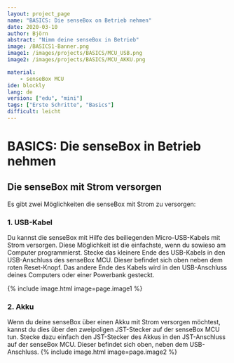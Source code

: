 ```yaml
---
layout: project_page
name: "BASICS: Die senseBox on Betrieb nehmen"
date: 2020-03-10
author: Björn
abstract: "Nimm deine senseBox in Betrieb"
image: /BASICS1-Banner.png
image1: /images/projects/BASICS/MCU_USB.png
image2: /images/projects/BASICS/MCU_AKKU.png

material:
    - senseBox MCU
ide: blockly  
lang: de
version: ["edu", "mini"]   
tags: ["Erste Schritte", "Basics"]
difficult: leicht
---
```


# BASICS: Die senseBox in Betrieb nehmen

## Die senseBox mit Strom versorgen
Es gibt zwei Möglichkeiten die senseBox mit Strom zu versorgen:

### 1. USB-Kabel

Du kannst die senseBox mit Hilfe des beiliegenden Micro-USB-Kabels mit Strom versorgen. Diese Möglichkeit ist die einfachste, wenn du sowieso am Computer programmierst.
Stecke das kleinere Ende des USB-Kabels in den USB-Anschluss des senseBox MCU. Dieser befindet sich oben neben dem roten Reset-Knopf. Das andere Ende des Kabels wird in den USB-Anschluss deines Computers oder einer Powerbank gesteckt.

{% include image.html image=page.image1 %}

### 2. Akku

Wenn du deine senseBox über einen Akku mit Strom versorgen möchtest, kannst du dies über den zweipoligen JST-Stecker auf der senseBox MCU tun. Stecke dazu einfach den JST-Stecker des Akkus in den JST-Anschluss auf der senseBox MCU. Dieser befindet sich oben, neben dem USB-Anschluss.
{% include image.html image=page.image2 %}

